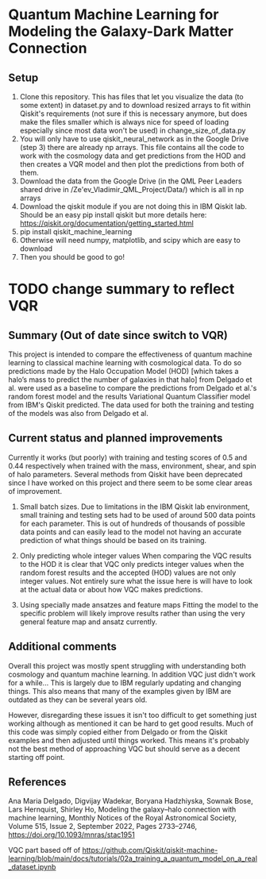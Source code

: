 # Quantum Machine Learning for Modeling the Galaxy-Dark Matter Connection
## Setup
1. Clone this repository. This has files that let you visualize the data (to some extent) in dataset.py and to download resized arrays to fit within Qiskit's requirements (not sure if this is necessary anymore, but does make the files smaller which is always nice for speed of loading especially since most data won't be used) in change_size_of_data.py
2. You will only have to use qiskit_neural_network as in the Google Drive (step 3) there are already np arrays. This file contains all the code to work with the cosmology data and get predictions from the HOD and then creates a VQR model and then plot the predictions from both of them.
3. Download the data from the Google Drive (in the QML Peer Leaders shared drive in /Ze'ev_Vladimir_QML_Project/Data/) which is all in np arrays
4. Download the qiskit module if you are not doing this in IBM Qiskit lab. Should be an easy pip install qiskit but more details here: https://qiskit.org/documentation/getting_started.html
5. pip install qiskit_machine_learning
6. Otherwise will need numpy, matplotlib, and scipy which are easy to download
7. Then you should be good to go!

# TODO change summary to reflect VQR
## Summary (Out of date since switch to VQR)
This project is intended to compare the effectiveness of quantum machine learning to classical machine learning with cosmological data. To do so predictions made by the Halo Occupation Model (HOD) [which takes a halo’s mass to predict the number of galaxies in that halo] from Delgado et al. were used as a baseline to compare the predictions from Delgado et al.'s random forest model and the results Variational Quantum Classifier model from IBM's Qiskit predicted. The data used for both the training and testing of the models was also from Delgado et al.

## Current status and planned improvements
Currently it works (but poorly) with training and testing scores of 0.5 and 0.44 respectively when trained with the mass, environment, shear, and spin of halo parameters. Several methods from Qiskit have been deprecated since I have worked on this project and there seem to be some clear areas of improvement.

1. Small batch sizes.
Due to limitations in the IBM Qiskit lab environment, small training and testing sets had to be used of around 500 data points for each parameter. This is out of hundreds of thousands of possible data points and can easily lead to the model not having an accurate prediction of what things should be based on its training.

2. Only predicting whole integer values
When comparing the VQC results to the HOD it is clear that VQC only predicts integer values when the random forest results and the accepted (HOD) values are not only integer values. Not entirely sure what the issue here is will have to look at the actual data or about how VQC makes predictions.

3. Using specially made ansatzes and feature maps
Fitting the model to the specific problem will likely improve results rather than using the very general feature map and ansatz currently.

## Additional comments
Overall this project was mostly spent struggling with understanding both cosmology and quantum machine learning. In addition VQC just didn't work for a while... This is largely due to IBM regularly updating and changing things. This also means that many of the examples given by IBM are outdated as they can be several years old.

However, disregarding these issues it isn't too difficult to get something just working although as mentioned it can be hard to get good results. Much of this code was simply copied either from Delgado or from the Qiskit examples and then adjusted until things worked. This means it's probably not the best method of approaching VQC but should serve as a decent starting off point.


## References
Ana Maria Delgado, Digvijay Wadekar, Boryana Hadzhiyska, Sownak Bose, Lars Hernquist, Shirley Ho, Modeling the galaxy–halo connection with machine learning, Monthly Notices of the Royal Astronomical Society, Volume 515, Issue 2, September 2022, Pages 2733–2746, https://doi.org/10.1093/mnras/stac1951  

VQC part based off of https://github.com/Qiskit/qiskit-machine-learning/blob/main/docs/tutorials/02a_training_a_quantum_model_on_a_real_dataset.ipynb
